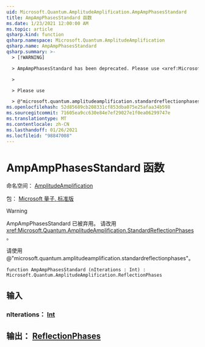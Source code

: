 ```yaml
---
uid: Microsoft.Quantum.AmplitudeAmplification.AmpAmpPhasesStandard
title: AmpAmpPhasesStandard 函数
ms.date: 1/23/2021 12:00:00 AM
ms.topic: article
qsharp.kind: function
qsharp.namespace: Microsoft.Quantum.AmplitudeAmplification
qsharp.name: AmpAmpPhasesStandard
qsharp.summary: >-
  > [!WARNING]

  > AmpAmpPhasesStandard has been deprecated. Please use <xref:Microsoft.Quantum.AmplitudeAmplification.StandardReflectionPhases> instead.

  >

  > Please use

  > @"microsoft.quantum.amplitudeamplification.standardreflectionphases".
ms.openlocfilehash: 52d85689cb208331cf853dba075e25afaa34b598
ms.sourcegitcommit: 71605ea9cc630e84e7ef29027e1f0ea06299747e
ms.translationtype: MT
ms.contentlocale: zh-CN
ms.lasthandoff: 01/26/2021
ms.locfileid: "98847008"
---
```

# <a name="ampampphasesstandard-function"></a>AmpAmpPhasesStandard 函数

命名空间： [AmplitudeAmplification](xref:Microsoft.Quantum.AmplitudeAmplification)

包： [Microsoft 量子. 标准版](https://nuget.org/packages/Microsoft.Quantum.Standard)


> [!WARNING]
> AmpAmpPhasesStandard 已被弃用。 请改用 <xref:Microsoft.Quantum.AmplitudeAmplification.StandardReflectionPhases>。
>
> 请使用 @"microsoft.quantum.amplitudeamplification.standardreflectionphases"。



```qsharp
function AmpAmpPhasesStandard (nIterations : Int) : Microsoft.Quantum.AmplitudeAmplification.ReflectionPhases
```


## <a name="input"></a>输入

### <a name="niterations--int"></a>nIterations： [Int](xref:microsoft.quantum.lang-ref.int)





## <a name="output--reflectionphases"></a>输出： [ReflectionPhases](xref:Microsoft.Quantum.AmplitudeAmplification.ReflectionPhases)

